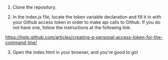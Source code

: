 1. Clone the repository.

2. In the index.js file, locate the token variable declaration and fill it in with
your Github access token in order to make api calls to Github. If you do not have
one, follow the instructions at the following link:

https://help.github.com/articles/creating-a-personal-access-token-for-the-command-line/

3. Open the index.html in your browser, and you're good to go!
